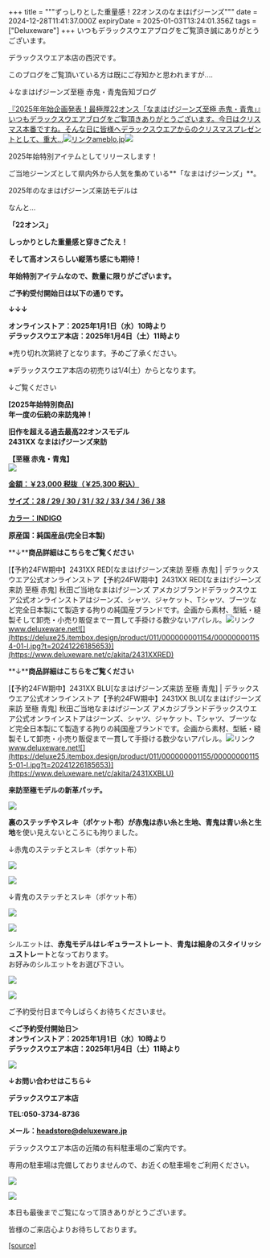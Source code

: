 +++
title = """ずっしりとした重量感！22オンスのなまはげジーンズ"""
date = 2024-12-28T11:41:37.000Z
expiryDate = 2025-01-03T13:24:01.356Z
tags = ["Deluxeware"]
+++
いつもデラックスウエアブログをご覧頂き誠にありがとうございます。

デラックスウエア本店の西沢です。

このブログをご覧頂いている方は既にご存知かと思われますが....

↓なまはげジーンズ至極 赤鬼・青鬼告知ブログ

[『2025年年始企画発表！最極厚22オンス「なまはげジーンズ至極 赤鬼・青鬼」』いつもデラックスウエアブログをご覧頂きありがとうございます。今日はクリスマス本番ですね。そんな日に皆様へデラックスウエアからのクリスマスプレゼントとして、重大…![リンク](https://c.stat100.ameba.jp/ameblo/symbols/v3.20.0/svg/gray/editor_link.svg)ameblo.jp![](https://stat.ameba.jp/user_images/20241225/13/deluxeware/dc/32/j/o0800120015525463476.jpg)](https://ameblo.jp/deluxeware/entry-12879929522.html)

2025年始特別アイテムとしてリリースします！

ご当地ジーンズとして県内外から人気を集めている**「なまはげジーンズ」**。

2025年のなまはげジーンズ来訪モデルは

なんと...

**「22オンス」**

**しっかりとした重量感と穿きごたえ！**

**そして高オンスらしい縦落ち感にも期待！**

**年始特別アイテムなので、数量に限りがございます。**

**ご予約受付開始日は以下の通りです。**

**↓↓↓**

**オンラインストア：2025年1月1日（水）10時より  
デラックスウエア本店：2025年1月4日（土）11時より**

※売り切れ次第終了となります。予めご了承ください。

※デラックスウエア本店の初売りは1/4(土）からとなります。

↓ご覧ください

**\[2025年始特別商品\]  
年一度の伝統の来訪鬼神！**

**旧作を超える過去最高22オンスモデル**  
**2431XX なまはげジーンズ来訪**

**【至極 赤鬼・青鬼】**  
![](https://stat.ameba.jp/user_images/20241225/13/deluxeware/dc/32/j/o0800120015525463476.jpg?caw=800)

[**金額：￥23,000 税抜（￥25,300 税込）**](https://www.deluxeware.net/c/akita/2431XXRED)

[**サイズ：28 / 29 / 30 / 31 / 32 / 33 / 34 / 36 / 38**](https://www.deluxeware.net/c/akita/2431XXRED)

[**カラー：INDIGO**](https://www.deluxeware.net/c/akita/2431XXRED)

**原産国：純国産品(完全日本製)**

**↓****商品詳細はこちらをご覧ください**

[【予約24FW期中】2431XX RED\[なまはげジーンズ来訪 至極 赤鬼\] | デラックスウエア公式オンラインストア【予約24FW期中】2431XX RED\[なまはげジーンズ来訪 至極 赤鬼\] 秋田ご当地なまはげジーンズ アメカジブランドデラックスウエア公式オンラインストアはジーンズ、シャツ、ジャケット、Tシャツ、ブーツなど完全日本製にて製造する拘りの純国産ブランドです。企画から素材、型紙・縫製そして卸売・小売り販促まで一貫して手掛ける数少ないアパレル。![リンク](https://c.stat100.ameba.jp/ameblo/symbols/v3.20.0/svg/gray/editor_link.svg)www.deluxeware.net![](https://deluxe25.itembox.design/product/011/000000001154/000000001154-01-l.jpg?t=20241226185653)](https://www.deluxeware.net/c/akita/2431XXRED)

**↓****商品詳細はこちらをご覧ください**

[【予約24FW期中】2431XX BLU\[なまはげジーンズ来訪 至極 青鬼\] | デラックスウエア公式オンラインストア【予約24FW期中】2431XX BLU\[なまはげジーンズ来訪 至極 青鬼\] 秋田ご当地なまはげジーンズ アメカジブランドデラックスウエア公式オンラインストアはジーンズ、シャツ、ジャケット、Tシャツ、ブーツなど完全日本製にて製造する拘りの純国産ブランドです。企画から素材、型紙・縫製そして卸売・小売り販促まで一貫して手掛ける数少ないアパレル。![リンク](https://c.stat100.ameba.jp/ameblo/symbols/v3.20.0/svg/gray/editor_link.svg)www.deluxeware.net![](https://deluxe25.itembox.design/product/011/000000001155/000000001155-01-l.jpg?t=20241226185653)](https://www.deluxeware.net/c/akita/2431XXBLU)

**来訪至極モデルの新革パッチ。**

[![](https://stat.ameba.jp/user_images/20241225/13/deluxeware/e9/7c/j/o0800080015525466029.jpg?caw=800)](https://ameblo.jp/deluxeware/image-12879929522-15525466029.html)

**裏のステッチやスレキ（ポケット布）が赤鬼は赤い糸と生地、青鬼は青い糸と生地**を使い見えないところにも拘りました。

↓赤鬼のステッチとスレキ（ポケット布）

[![](https://stat.ameba.jp/user_images/20241225/13/deluxeware/f0/cb/j/o0800080015525466782.jpg?caw=800)](https://ameblo.jp/deluxeware/image-12879929522-15525466782.html)

[![](https://stat.ameba.jp/user_images/20241225/13/deluxeware/65/c0/j/o0800080015525466792.jpg?caw=800)](https://ameblo.jp/deluxeware/image-12879929522-15525466792.html)

↓青鬼のステッチとスレキ（ポケット布）

[![](https://stat.ameba.jp/user_images/20241225/13/deluxeware/3b/fa/j/o0800080015525466862.jpg?caw=800)](https://ameblo.jp/deluxeware/image-12879929522-15525466862.html)

[![](https://stat.ameba.jp/user_images/20241225/13/deluxeware/36/fd/j/o0800080015525466878.jpg?caw=800)](https://ameblo.jp/deluxeware/image-12879929522-15525466878.html)

シルエットは、**赤鬼モデルはレギュラーストレート**、**青鬼は細身のスタイリッシュストレート**となっております。  
お好みのシルエットをお選び下さい。

[![](https://stat.ameba.jp/user_images/20241225/10/deluxeware/05/81/j/o0800080015525414700.jpg?caw=800)](https://ameblo.jp/deluxeware/image-12879929522-15525414700.html)

[![](https://stat.ameba.jp/user_images/20241225/10/deluxeware/16/3a/j/o0800080015525414656.jpg?caw=800)](https://ameblo.jp/deluxeware/image-12879929522-15525414656.html)

ご予約受付日まで今しばらくお待ちくださいませ。

**＜ご予約受付開始日＞  
オンラインストア：2025年1月1日（水）10時より  
デラックスウエア本店：2025年1月4日（土）11時より**

[![](https://stat.ameba.jp/user_images/20240315/15/deluxeware/04/7f/j/o0800026015413271803.jpg?caw=800)](https://www.instagram.com/deluxeware/?hl=ja)

**↓お問い合わせはこちら↓**

**デラックスウエア本店**

**TEL:050-3734-8736**

**メール：headstore@deluxeware.jp**

デラックスウエア本店の近隣の有料駐車場のご案内です。

専用の駐車場は完備しておりませんので、お近くの駐車場をご利用ください。

[![](https://stat.ameba.jp/user_images/20231002/16/deluxeware/6e/11/j/o0800080015345677212.jpg?caw=800)](https://ameblo.jp/deluxeware/image-12823266760-15345677212.html)

[![](https://stat.ameba.jp/user_images/20220415/12/deluxeware/3b/ce/j/o0800026015103175481.jpg?caw=800)](https://www.deluxeware.net/f/headstore)

本日も最後までご覧になって頂きありがとうございます。

皆様のご来店心よりお待ちしております。

[[source]](https://ameblo.jp/deluxeware/entry-12880332848.html)
